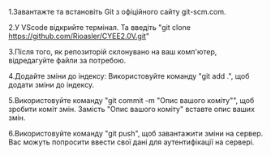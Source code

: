 1.Завантажте та встановіть Git з офіційного сайту git-scm.com.

2.У VScode відкрийте термінал. Та введіть "git clone https://github.com/Rioasler/CYEE2.0V.git"

3.Після того, як репозиторій склонувано на ваш комп'ютер, відредагуйте файли за потребою.

4.Додайте зміни до індексу: Використовуйте команду "git add .", щоб додати зміни до індексу.

5.Використовуйте команду "git commit -m "Опис вашого коміту"", щоб зробити коміт змін. Замість "Опис вашого коміту" вставте опис ваших змін.

6.Використовуйте команду "git push", щоб завантажити зміни на сервер. Вас можуть попросити ввести свої дані для аутентифікації на сервері.
